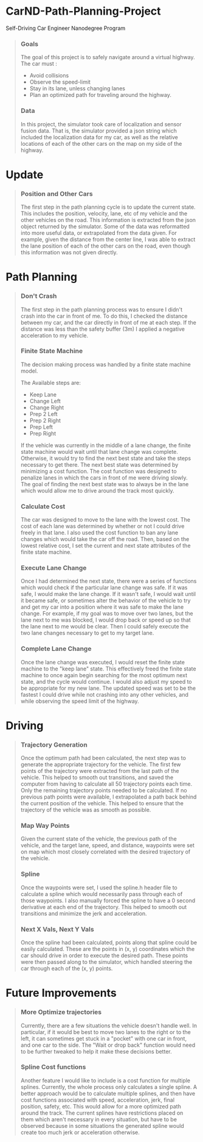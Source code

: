 # CarND-Path-Planning-Project
Self-Driving Car Engineer Nanodegree Program


>### Goals
> The goal of this project is to safely navigate around a virtual highway. The car must :
> * Avoid collisions
> * Observe the speed-limit
> * Stay in its lane, unless changing lanes
> * Plan an optimized path for traveling around the highway.
>
>### Data
> In this project, the simulator took care of localization and sensor fusion data. That is, the simulator provided a json string which
included the localization data for my car, as well as the relative locations of each of the other cars on the map on my side of the highway.

#
# Update

>### Position and Other Cars
> The first step in the path planning cycle is to update the current state. This includes the position, velocity, lane, etc of my vehicle
and the other vehicles on the road. This information is extracted from the json object returned by the simulator. Some of the data was
reformatted into more useful data, or extrapolated from the data given. For example, given the distance from the center line, I was able to
extract the lane position of each of the other cars on the road, even though this information was not given directly.

#
# Path Planning

>### Don't Crash
> The first step in the path planning process was to ensure I didn't crash into the car in front of me. To do this, I checked the distance
between my car, and the car directly in front of me at each step. If the distance was less than the safety buffer (3m) I applied a negative
acceleration to my vehicle.
>
>### Finite State Machine
> The decision making process was handled by a finite state machine model.
>
> The Available steps are:
> * Keep Lane
> * Change Left
> * Change Right
> * Prep 2 Left
> * Prep 2 Right
> * Prep Left
> * Prep Right
>
> If the vehicle was currently in the middle of a lane change,  the finite state machine would wait until that lane change was complete.
Otherwise, it would try to find the next best state and take the steps necessary to get there. The next best state was determined
by minimizing a cost function. The cost function was designed to penalize lanes in which the cars in front of me were driving slowly.
The goal of finding the next best state was to always be in the lane which would allow me to drive around the track most quickly.
>
>### Calculate Cost
> The car was designed to move to the lane with the lowest cost. The cost of each lane was determined by whether or not I could drive
freely in that lane. I also used the cost function to ban any lane changes which would take the car off the road. Then, based on the
lowest relative cost, I set the current and next state attributes of the finite state machine.
>
>### Execute Lane Change
> Once I had determined the next state, there were a series of functions which
would check if the particular lane change was safe. If it was safe, I would make the lane change. If it wasn't safe, I would wait until it
became safe, or sometimes alter the behavior of the vehicle to try and get my car into a position where it was safe to make the lane change.
For example, if my goal was to move over two lanes, but the lane next to me was blocked, I would drop back or speed up so that the lane
next to me would be clear. Then I could safely execute the two lane changes necessary to get to my target lane.
>
>### Complete Lane Change
> Once the lane change was executed, I would reset the finite state machine to the "keep lane" state. This effectively freed the finite
state machine to once again begin searching for the most optimum next state, and the cycle would continue. I would also adjust my speed
to be appropriate for my new lane. The updated speed was set to be the fastest I could drive while not crashing into any other vehicles,
and while observing the speed limit of the highway.
>
#
# Driving

>### Trajectory Generation
> Once the optimum path had been calculated, the next step was to generate the appropriate trajectory for the vehicle. The first few points
of the trajectory were extracted from the last path of the vehicle. This helped to smooth out transitions, and saved the computer from having
to calculate all 50 trajectory points each time. Only the remaining trajectory points needed to be calculated. If no previous path points
were available, I extrapolated a path back behind the current position of the vehicle. This helped to ensure that the trajectory of the
vehicle was as smooth as possible.
>
>### Map Way Points
> Given the current state of the vehicle, the previous path of the vehicle, and the target lane, speed, and distance, waypoints were set on
map which most closely correlated with the desired trajectory of the vehicle.
>
>### Spline
> Once the waypoints were set, I used the spline.h header file to calculate a spline which would necessarily pass through each of those
waypoints. I also manually forced the spline to have a 0 second derivative at each end of the trajectory. This helped to smooth out
transitions and minimize the jerk and acceleration.
>
>### Next X Vals, Next Y Vals
> Once the spline had been calculated, points along that spline could be easily calculated. These are the points in (x, y) coordinates
which the car should drive in order to execute the desired path. These points were then passed along to the simulator, which handled
steering the car through each of the (x, y) points.

#
# Future Improvements
>
> ### More Optimize trajectories
> Currently, there are a few situations the vehicle doesn't handle well. In particular, if it would be best to move two lanes to the right
or to the left, it can sometimes get stuck in a "pocket" with one car in front, and one car to the side. The "Wait or drop back" function
would need to be further tweaked to help it make these decisions better.
>
> ### Spline Cost functions
> Another feature I would like to include is a cost function for multiple splines. Currently, the whole process only calculates a single
spline. A better approach would be to calculate multiple splines, and then have cost functions associated with speed, acceleration, jerk,
final position, safety, etc. This would allow for a more optimized path around the track. The current splines have restrictions placed on
them which aren't necessary in every situation, but have to be observed because in some situations the generated spline would create
too much jerk or acceleration otherwise.